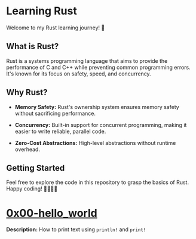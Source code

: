# Learning Rust

Welcome to my Rust learning journey! 🚀

## What is Rust?

Rust is a systems programming language that aims to provide the performance of C and C++ while preventing common programming errors. It's known for its focus on safety, speed, and concurrency.

## Why Rust?

- **Memory Safety:** Rust's ownership system ensures memory safety without sacrificing performance.

- **Concurrency:** Built-in support for concurrent programming, making it easier to write reliable, parallel code.

- **Zero-Cost Abstractions:** High-level abstractions without runtime overhead.

## Getting Started

Feel free to explore the code in this repository to grasp the basics of Rust. Happy coding! 👩‍💻👨‍💻

# [0x00-hello_world](./src/0x00-hello_world/README.md)
**Description:** How to print text using `println!` and `print!`